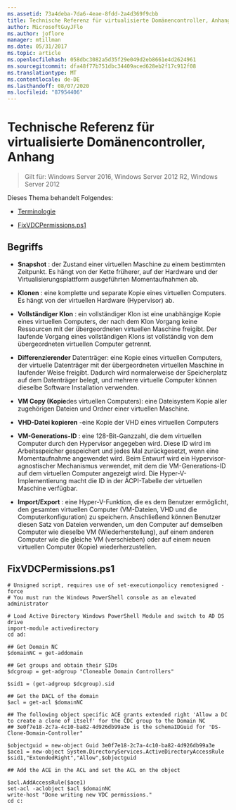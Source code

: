 ```yaml
---
ms.assetid: 73a4deba-7da6-4eae-8fdd-2a4d369f9cbb
title: Technische Referenz für virtualisierte Domänencontroller, Anhang
author: MicrosoftGuyJFlo
ms.author: joflore
manager: mtillman
ms.date: 05/31/2017
ms.topic: article
ms.openlocfilehash: 058dbc3082a5d35f29e049d2eb8661e4d2624961
ms.sourcegitcommit: dfa48f77b751dbc34409aced628eb2f17c912f08
ms.translationtype: MT
ms.contentlocale: de-DE
ms.lasthandoff: 08/07/2020
ms.locfileid: "87954406"
---
```

# <a name="virtualized-domain-controller-technical-reference-appendix"></a>Technische Referenz für virtualisierte Domänencontroller, Anhang

>Gilt für: Windows Server 2016, Windows Server 2012 R2, Windows Server 2012

Dieses Thema behandelt Folgendes:

-   [Terminologie](../../../ad-ds/reference/virtual-dc/../../../ad-ds/reference/virtual-dc/Virtualized-Domain-Controller-Technical-Reference-Appendix.md#BKMK_Terms)

-   [FixVDCPermissions.ps1](../../../ad-ds/reference/virtual-dc/../../../ad-ds/reference/virtual-dc/Virtualized-Domain-Controller-Technical-Reference-Appendix.md#BKMK_FixPDCPerms)

## <a name="terminology"></a><a name="BKMK_Terms"></a>Begriffs

-   **Snapshot** : der Zustand einer virtuellen Maschine zu einem bestimmten Zeitpunkt. Es hängt von der Kette früherer, auf der Hardware und der Virtualisierungsplattform ausgeführten Momentaufnahmen ab.

-   **Klonen** : eine komplette und separate Kopie eines virtuellen Computers. Es hängt von der virtuellen Hardware (Hypervisor) ab.

-   **Vollständiger Klon** : ein vollständiger Klon ist eine unabhängige Kopie eines virtuellen Computers, der nach dem Klon Vorgang keine Ressourcen mit der übergeordneten virtuellen Maschine freigibt. Der laufende Vorgang eines vollständigen Klons ist vollständig von dem übergeordneten virtuellen Computer getrennt.

-   **Differenzierender** Datenträger: eine Kopie eines virtuellen Computers, der virtuelle Datenträger mit der übergeordneten virtuellen Maschine in laufender Weise freigibt. Dadurch wird normalerweise der Speicherplatz auf dem Datenträger belegt, und mehrere virtuelle Computer können dieselbe Software Installation verwenden.

-   **VM Copy (Kopie**des virtuellen Computers): eine Dateisystem Kopie aller zugehörigen Dateien und Ordner einer virtuellen Maschine.

-   **VHD-Datei kopieren** -eine Kopie der VHD eines virtuellen Computers

-   **VM-Generations-ID** : eine 128-Bit-Ganzzahl, die dem virtuellen Computer durch den Hypervisor angegeben wird. Diese ID wird im Arbeitsspeicher gespeichert und jedes Mal zurückgesetzt, wenn eine Momentaufnahme angewendet wird. Beim Entwurf wird ein Hypervisor-agnostischer Mechanismus verwendet, mit dem die VM-Generations-ID auf dem virtuellen Computer angezeigt wird. Die Hyper-V-Implementierung macht die ID in der ACPI-Tabelle der virtuellen Maschine verfügbar.

-   **Import/Export** : eine Hyper-V-Funktion, die es dem Benutzer ermöglicht, den gesamten virtuellen Computer (VM-Dateien, VHD und die Computerkonfiguration) zu speichern. Anschließend können Benutzer diesen Satz von Dateien verwenden, um den Computer auf demselben Computer wie dieselbe VM (Wiederherstellung), auf einem anderen Computer wie die gleiche VM (verschieben) oder auf einem neuen virtuellen Computer (Kopie) wiederherzustellen.

## <a name="fixvdcpermissionsps1"></a><a name="BKMK_FixPDCPerms"></a>FixVDCPermissions.ps1

```
# Unsigned script, requires use of set-executionpolicy remotesigned -force
# You must run the Windows PowerShell console as an elevated administrator

# Load Active Directory Windows PowerShell Module and switch to AD DS drive
import-module activedirectory
cd ad:

## Get Domain NC
$domainNC = get-addomain

## Get groups and obtain their SIDs
$dcgroup = get-adgroup "Cloneable Domain Controllers"

$sid1 = (get-adgroup $dcgroup).sid

## Get the DACL of the domain
$acl = get-acl $domainNC

## The following object specific ACE grants extended right 'Allow a DC to create a clone of itself' for the CDC group to the Domain NC
## 3e0f7e18-2c7a-4c10-ba82-4d926db99a3e is the schemaIDGuid for 'DS-Clone-Domain-Controller"

$objectguid = new-object Guid 3e0f7e18-2c7a-4c10-ba82-4d926db99a3e
$ace1 = new-object System.DirectoryServices.ActiveDirectoryAccessRule $sid1,"ExtendedRight","Allow",$objectguid

## Add the ACE in the ACL and set the ACL on the object

$acl.AddAccessRule($ace1)
set-acl -aclobject $acl $domainNC
write-host "Done writing new VDC permissions."
cd c:
```



